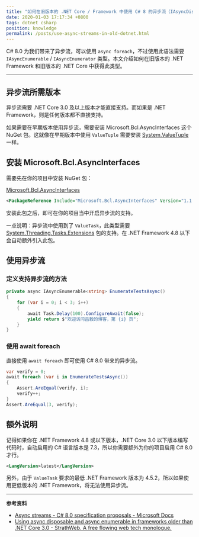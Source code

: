 ```yaml
---
title: "如何在旧版本的 .NET Core / Framework 中使用 C# 8 的异步流（IAsyncDisposable / IAsyncEnumerable / IAsyncEnumerator）"
date: 2020-01-03 17:17:34 +0800
tags: dotnet csharp
position: knowledge
permalink: /posts/use-async-streams-in-old-dotnet.html
---
```


C# 8.0 为我们带来了异步流，可以使用 `async foreach`，不过使用此语法需要 `IAsyncEnumerable` / `IAsyncEnumerator` 类型。本文介绍如何在旧版本的 .NET Framework 和旧版本的 .NET Core 中获得此类型。

---

<div id="toc"></div>

## 异步流所需版本

异步流需要 .NET Core 3.0 及以上版本才能直接支持。而如果是 .NET Framework，则是任何版本都不直接支持。

如果需要在早期版本使用异步流，需要安装 Microsoft.Bcl.AsyncInterfaces 这个 NuGet 包。这就像在早期版本中使用 `ValueTuple` 需要安装 [System.ValueTuple](https://www.nuget.org/packages/System.ValueTuple/) 一样。

## 安装 Microsoft.Bcl.AsyncInterfaces

需要先在你的项目中安装 NuGet 包：

[Microsoft.Bcl.AsyncInterfaces](https://www.nuget.org/packages/Microsoft.Bcl.AsyncInterfaces/)

```xml
<PackageReference Include="Microsoft.Bcl.AsyncInterfaces" Version="1.1.0" />
```

安装此包之后，即可在你的项目当中开启异步流的支持。

一点说明：异步流中使用到了 `ValueTask`，此类型需要 [System.Threading.Tasks.Extensions](https://www.nuget.org/packages/System.Threading.Tasks.Extensions) 包的支持。在 .NET Framework 4.8 以下会自动额外引入此包。

## 使用异步流

### 定义支持异步流的方法

```csharp
private async IAsyncEnumerable<string> EnumerateTestsAsync()
{
    for (var i = 0; i < 3; i++)
    {
        await Task.Delay(100).ConfigureAwait(false);
        yield return $"欢迎访问吕毅的博客，第 {i} 页";
    }
}
```

### 使用 await foreach

直接使用 `await foreach` 即可使用 C# 8.0 带来的异步流。

```csharp
var verify = 0;
await foreach (var i in EnumerateTestsAsync())
{
    Assert.AreEqual(verify, i);
    verify++;
}
Assert.AreEqual(3, verify);
```

## 额外说明

记得如果你在 .NET Framework 4.8 或以下版本，.NET Core 3.0 以下版本编写代码时，自动启用的 C# 语言版本是 7.3，所以你需要额外为你的项目启用 C# 8.0 才行。

```xml
<LangVersion>latest</LangVersion>
```

另外，由于 `ValueTask` 要求的最低 .NET Framework 版本为 4.5.2，所以如果使用更低版本的 .NET Framework，将无法使用异步流。

---

**参考资料**

- [Async streams - C# 8.0 specification proposals - Microsoft Docs](https://docs.microsoft.com/en-us/dotnet/csharp/language-reference/proposals/csharp-8.0/async-streams)
- [Using async disposable and async enumerable in frameworks older than .NET Core 3.0 - StrathWeb. A free flowing web tech monologue.](https://www.strathweb.com/2019/11/using-async-disposable-and-async-enumerable-in-frameworks-older-than-net-core-3-0/)

